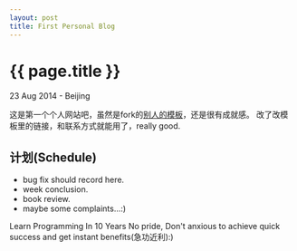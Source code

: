 ```yaml
---
layout: post
title: First Personal Blog
---
```


{{ page.title }}
================

<p class="meta">23 Aug 2014 - Beijing</p>

这是第一个个人网站吧，虽然是fork的[别人的模板](https://github.com/mojombo/tpw)，还是很有成就感。
改了改模板里的链接，和联系方式就能用了，really good.


计划(Schedule)
----
* bug fix should record here.
* week conclusion.
* book review.
* maybe some complaints...:)


Learn Programming In 10 Years
No pride, Don't anxious to achieve quick success and get instant benefits(急功近利):)


